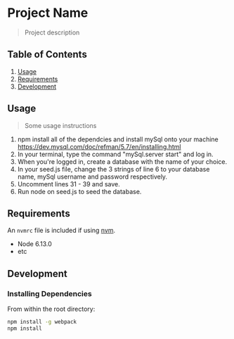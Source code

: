 # Project Name

> Project description

## Table of Contents

1. [Usage](#Usage)
1. [Requirements](#requirements)
1. [Development](#development)

## Usage

> Some usage instructions
1. npm install all of the dependcies and install mySql onto your machine https://dev.mysql.com/doc/refman/5.7/en/installing.html
2. In your terminal, type the command "mySql.server start" and log in.
3. When you're logged in, create a database with the name of your choice.
4. In your seed.js file, change the 3 strings of line 6 to your database name, 
mySql username and password respectively.
3. Uncomment lines 31 - 39 and save.
4. Run node on seed.js to seed the database.

## Requirements

An `nvmrc` file is included if using [nvm](https://github.com/creationix/nvm).

- Node 6.13.0
- etc

## Development

### Installing Dependencies

From within the root directory:

```sh
npm install -g webpack
npm install
```

